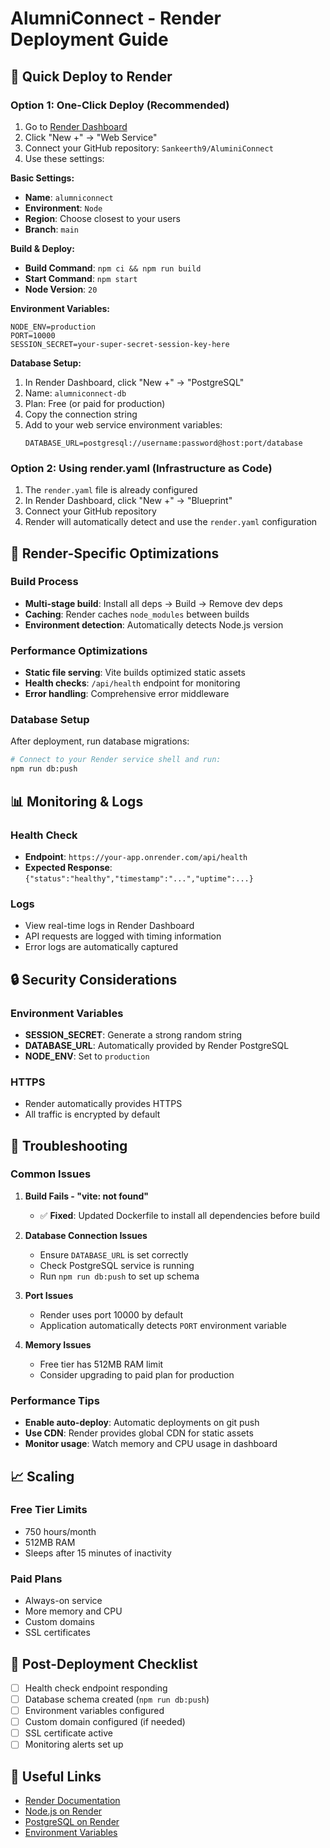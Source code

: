 # AlumniConnect - Render Deployment Guide

## 🚀 Quick Deploy to Render

### Option 1: One-Click Deploy (Recommended)
1. Go to [Render Dashboard](https://dashboard.render.com)
2. Click "New +" → "Web Service"
3. Connect your GitHub repository: `Sankeerth9/AluminiConnect`
4. Use these settings:

**Basic Settings:**
- **Name**: `alumniconnect`
- **Environment**: `Node`
- **Region**: Choose closest to your users
- **Branch**: `main`

**Build & Deploy:**
- **Build Command**: `npm ci && npm run build`
- **Start Command**: `npm start`
- **Node Version**: `20`

**Environment Variables:**
```
NODE_ENV=production
PORT=10000
SESSION_SECRET=your-super-secret-session-key-here
```

**Database Setup:**
1. In Render Dashboard, click "New +" → "PostgreSQL"
2. Name: `alumniconnect-db`
3. Plan: Free (or paid for production)
4. Copy the connection string
5. Add to your web service environment variables:
   ```
   DATABASE_URL=postgresql://username:password@host:port/database
   ```

### Option 2: Using render.yaml (Infrastructure as Code)
1. The `render.yaml` file is already configured
2. In Render Dashboard, click "New +" → "Blueprint"
3. Connect your GitHub repository
4. Render will automatically detect and use the `render.yaml` configuration

## 🔧 Render-Specific Optimizations

### Build Process
- **Multi-stage build**: Install all deps → Build → Remove dev deps
- **Caching**: Render caches `node_modules` between builds
- **Environment detection**: Automatically detects Node.js version

### Performance Optimizations
- **Static file serving**: Vite builds optimized static assets
- **Health checks**: `/api/health` endpoint for monitoring
- **Error handling**: Comprehensive error middleware

### Database Setup
After deployment, run database migrations:
```bash
# Connect to your Render service shell and run:
npm run db:push
```

## 📊 Monitoring & Logs

### Health Check
- **Endpoint**: `https://your-app.onrender.com/api/health`
- **Expected Response**: `{"status":"healthy","timestamp":"...","uptime":...}`

### Logs
- View real-time logs in Render Dashboard
- API requests are logged with timing information
- Error logs are automatically captured

## 🔒 Security Considerations

### Environment Variables
- **SESSION_SECRET**: Generate a strong random string
- **DATABASE_URL**: Automatically provided by Render PostgreSQL
- **NODE_ENV**: Set to `production`

### HTTPS
- Render automatically provides HTTPS
- All traffic is encrypted by default

## 🚨 Troubleshooting

### Common Issues

1. **Build Fails - "vite: not found"**
   - ✅ **Fixed**: Updated Dockerfile to install all dependencies before build

2. **Database Connection Issues**
   - Ensure `DATABASE_URL` is set correctly
   - Check PostgreSQL service is running
   - Run `npm run db:push` to set up schema

3. **Port Issues**
   - Render uses port 10000 by default
   - Application automatically detects `PORT` environment variable

4. **Memory Issues**
   - Free tier has 512MB RAM limit
   - Consider upgrading to paid plan for production

### Performance Tips
- **Enable auto-deploy**: Automatic deployments on git push
- **Use CDN**: Render provides global CDN for static assets
- **Monitor usage**: Watch memory and CPU usage in dashboard

## 📈 Scaling

### Free Tier Limits
- 750 hours/month
- 512MB RAM
- Sleeps after 15 minutes of inactivity

### Paid Plans
- Always-on service
- More memory and CPU
- Custom domains
- SSL certificates

## 🎯 Post-Deployment Checklist

- [ ] Health check endpoint responding
- [ ] Database schema created (`npm run db:push`)
- [ ] Environment variables configured
- [ ] Custom domain configured (if needed)
- [ ] SSL certificate active
- [ ] Monitoring alerts set up

## 🔗 Useful Links

- [Render Documentation](https://render.com/docs)
- [Node.js on Render](https://render.com/docs/node)
- [PostgreSQL on Render](https://render.com/docs/databases)
- [Environment Variables](https://render.com/docs/environment-variables)
